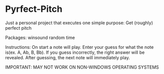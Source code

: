 # Pyrfect-Pitch
Just a personal project that executes one simple purpose: Get (roughly) perfect pitch

Packages:
winsound
random
time

Instructions:
On start a note will play. Enter your guess for what the note is(ex. A, Ab, B, Bb). If you guess incorrectly, the right answer will be revealed. After guessing, the next note will immediately play.

IMPORTANT: MAY NOT WORK ON NON-WINDOWS OPERATING SYSTEMS
